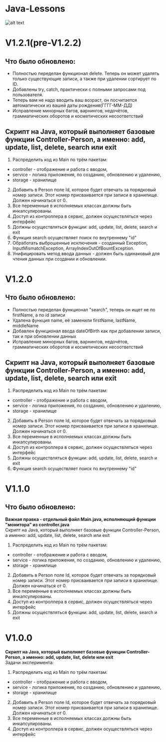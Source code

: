 # Java-Lessons
![alt text](https://sun9-42.userapi.com/impg/c858436/v858436195/1cb9a9/kwM_j9uAXm0.jpg?size=1280x823&quality=96&sign=daf471ccaa5081dfec1dfa8a7c916272&c_uniq_tag=-QT8X4caGbWGSbdCidgtZwX2YLUOptdZaMbiNpVobSk&type=album)
# V1.2.1(pre-V1.2.2)
## Что было обновлено:
- Полностью переделан функционал delete. Теперь он может удалять только существующие записи, а также при удалении сортирует по ID.
- Добавлены try, catch, практически с полными запросами под пользователя.
- Теперь вам не надо вводить ваш возраст, он посчитается автоматически из вашей даты рождения(ГГГГ-ММ-ДД)
- Исправление минорных багов, варнингов, недочётов, грамматических оборотов и косметических несоответствий
## Скрипт на Java, который выполняет базовые функции Controller-Person, а именно: add, update, list, delete, search или exit
1) Распределить код из Main по трём пакетам:
- controller - отображение и работа с вводом,
- service - логика приложения, по созданию, обновлению и удалению,
- storage - хранилище
2) Добавить в Person поле Id, которое будет отвечать за порядковый номер записи. Этот номер присваивается при записи в хранилище. Должен начинаться от 0.
3) Все переменные в исполняемых классах должны быть инкапсулированы.
4) Доступ из контроллера в сервис, должен осуществляться через интерфейс
5) Должны осуществляться функции: add, update, list, delete, search и exit
6) Функция search осуществляет поиск по внутреннему "id"
7) Обработать выброшенные исключения - созданный Exception, InputMismatchException, ArrayIndexOutOfBountException.
8) Унифицировать метод ввода данных - должен быть одинаковый для чтения данных при создании и обновлении.
# V1.2.0
## Что было обновлено:
- Полностью переделан функционал "search", теперь он ищет не по firstName, а по id записи
- Удалена функция name, её заменили firstName, lastName, middleName
- Добавлен функционал ввода dateOfBirth как при добавлении записи, так и при обновлении данных
- Исправление минорных багов, варнингов, недочётов, грамматических оборотов и косметических несоответствий
## Скрипт на Java, который выполняет базовые функции Controller-Person, а именно: add, update, list, delete, search или exit
1) Распределить код из Main по трём пакетам:
- controller - отображение и работа с вводом,
- service - логика приложения, по созданию, обновлению и удалению,
- storage - хранилище
2) Добавить в Person поле Id, которое будет отвечать за порядковый номер записи. Этот номер присваивается при записи в хранилище. Должен начинаться от 0.
3) Все переменные в исполняемых классах должны быть инкапсулированы.
4) Доступ из контроллера в сервис, должен осуществляться через интерфейс
5) Должны осуществляться функции: add, update, list, delete, search и exit
6) Функция search осуществляет поиск по внутреннему "id"
# V1.1.0
## Что было обновлено:
**Важная правка - отдельный файл Main.java, исполняющий функции "монитора" из controller.java**   <br />
Скрипт на Java, который выполняет базовые функции Controller-Person, а именно: add, update, list, delete, search или exit
1) Распределить код из Main по трём пакетам:
- controller - отображение и работа с вводом,
- service - логика приложения, по созданию, обновлению и удалению,
- storage - хранилище
2) Добавить в Person поле Id, которое будет отвечать за порядковый номер записи. Этот номер присваивается при записи в хранилище. Должен начинаться от 0.
3) Все переменные в исполняемых классах должны быть инкапсулированы.
4) Доступ из контроллера в сервис, должен осуществляться через интерфейс
5) Должны осуществляться функции: add, update, list, delete, search и exit
# V1.0.0
**Скрипт на Java, который выполняет базовые функции Controller-Person, а именно: add, update, list, delete или exit**   <br />
Задачи эксперимента:
1) Распределить код из Main по трём пакетам:
- controller - отображение и работа с вводом,
- service - логика приложения, по созданию, обновлению и удалению,
- storage - хранилище
2) Добавить в Person поле Id, которое будет отвечать за порядковый номер записи. Этот номер присваивается при записи в хранилище. Должен начинаться от 0.
3) Все переменные в исполняемых классах должны быть инкапсулированы.
4) Доступ из контроллера в сервис, должен осуществляться через интерфейс